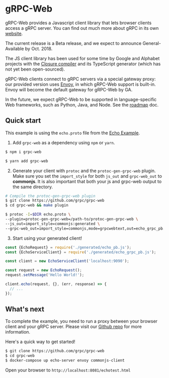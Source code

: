 # gRPC-Web

gRPC-Web provides a Javascript client library that lets browser clients
access a gRPC server. You can find out much more about gRPC in its own
[website](https://grpc.io).

The current release is a Beta release, and we expect to announce
General-Available by Oct. 2018.

The JS client library has been used for some time by Google and Alphabet
projects with the
[Closure compiler](https://github.com/google/closure-compiler)
and its TypeScript generator (which has not yet been open-sourced).

gRPC-Web clients connect to gRPC servers via a special gateway proxy: our
provided version uses [Envoy](https://www.envoyproxy.io/), in which
gRPC-Web support is built-in. Envoy will become the default gateway for
gRPC-Web by GA.

In the future, we expect gRPC-Web to be supported in
language-specific Web frameworks, such as Python, Java, and Node. See the
[roadmap](https://github.com/grpc/grpc-web/blob/master/ROADMAP.md) doc.

## Quick start

This example is using the `echo.proto` file from the
[Echo Example](https://github.com/grpc/grpc-web/tree/master/net/grpc/gateway/examples/echo).

1. Add `grpc-web` as a dependency using `npm` or `yarn`.

```sh
$ npm i grpc-web
```

```sh
$ yarn add grpc-web
```

2. Generate your client with `protoc` and the `protoc-gen-grpc-web` plugin.
Make sure you set the `import_style` for both `js_out` and `grpc-web_out` to
**commonjs**. It is also important that both your js and grpc-web output to
the same directory.

```sh
# Compile the protoc-gen-grpc-web plugin
$ git clone https://github.com/grpc/grpc-web
$ cd grpc-web && make plugin

$ protoc -I=$DIR echo.proto \
--plugin=protoc-gen-grpc-web=/path-to/protoc-gen-grpc-web \
--js_out=import_style=commonjs:generated \
--grpc-web_out=import_style=commonjs,mode=grpcwebtext,out=echo_grpc_pb.js:generated
```

3. Start using your generated client!

```js
const {EchoRequest} = require('./generated/echo_pb.js');
const {EchoServiceClient} = require('./generated/echo_grpc_pb.js');

const client = new EchoServiceClient('localhost:9090');

const request = new EchoRequest();
request.setMessage('Hello World!');

client.echo(request, {}, (err, response) => {
  // ...
});
```

## What's next

To complete the example, you need to run a proxy between your browser client
and your gRPC server. Please visit our
[Github repo](https://github.com/grpc/grpc-web) for more information.

Here's a quick way to get started!

```sh
$ git clone https://github.com/grpc/grpc-web
$ cd grpc-web
$ docker-compose up echo-server envoy commonjs-client
```

Open your browser to `http://localhost:8081/echotest.html`
